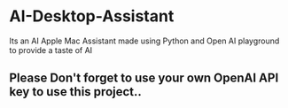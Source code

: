 # AI-Desktop-Assistant
Its an AI Apple Mac Assistant made using Python and Open AI playground to provide a taste of AI


## Please Don't forget to use your own OpenAI API key to use this project.. 
